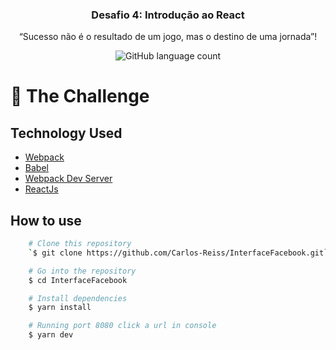 <h3 align="center">
  Desafio 4: Introdução ao React
</h3>

<p align="center">“Sucesso não é o resultado de um jogo, mas o destino de uma jornada”!</blockquote>

<p align="center">
  <img alt="GitHub language count" src="https://img.shields.io/github/languages/count/rocketseat/bootcamp-gostack-desafio-04?color=%2304D361">

# :rocket: The Challenge

## Technology Used

- [Webpack](https://webpack.js.org/)
- [Babel](https://babeljs.io/)
- [Webpack Dev Server](https://github.com/webpack/webpack-dev-server)
- [ReactJs](https://reactjs.org/)

## How to use

```bash
    # Clone this repository
    `$ git clone https://github.com/Carlos-Reiss/InterfaceFacebook.git`

    # Go into the repository
    $ cd InterfaceFacebook

    # Install dependencies
    $ yarn install

    # Running port 8080 click a url in console
    $ yarn dev

```

